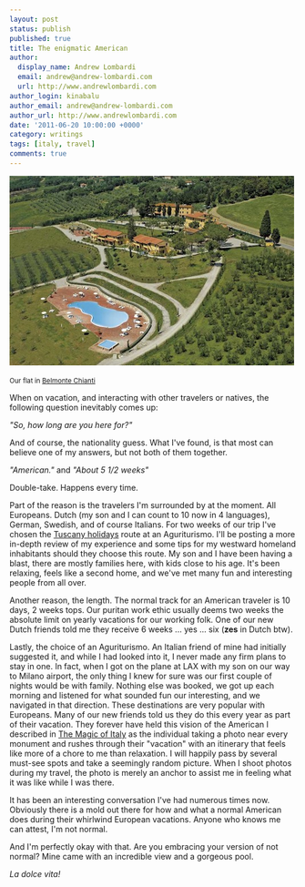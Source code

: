 ```yaml
---
layout: post
status: publish
published: true
title: The enigmatic American
author:
  display_name: Andrew Lombardi
  email: andrew@andrew-lombardi.com
  url: http://www.andrewlombardi.com
author_login: kinabalu
author_email: andrew@andrew-lombardi.com
author_url: http://www.andrewlombardi.com
date: '2011-06-20 10:00:00 +0000'
category: writings
tags: [italy, travel]
comments: true
---
```


![Tuscany Holiday](/wp-content/uploads/2011/06/tuscany-holidays.jpg)

<small>Our flat in [Belmonte Chianti](http://www.tuscany-farmholiday.com/)</small>

When on vacation, and interacting with other
travelers or natives, the following question inevitably comes up:

*"So, how long are you here for?"*

And of course, the nationality guess. What I've found, is that most can
believe one of my answers, but not both of them together.

*"American."* and *"About 5 1/2 weeks"*

Double-take. Happens every time.

Part of the reason is the travelers I'm surrounded by at the moment. All
Europeans. Dutch (my son and I can count to 10 now in 4 languages),
German, Swedish, and of course Italians. For two weeks of our trip I've
chosen the [Tuscany holidays](http://www.tuscany-farmholiday.com/) route at an
Aguriturismo. I'll be posting a more in-depth review of my experience
and some tips for my westward homeland inhabitants should they choose
this route. My son and I have been having a blast, there are mostly
families here, with kids close to his age. It's been relaxing, feels
like a second home, and we've met many fun and interesting people from
all over.

<!--more-->

Another reason, the length. The normal track for an American traveler is
10 days, 2 weeks tops. Our puritan work ethic usually deems two weeks
the absolute limit on yearly vacations for our working folk. One of our
new Dutch friends told me they receive 6 weeks ... yes ... six (**zes**
in Dutch btw).

Lastly, the choice of an Aguriturismo. An Italian friend of mine had
initially suggested it, and while I had looked into it, I never made any
firm plans to stay in one. In fact, when I got on the plane at LAX with
my son on our way to Milano airport, the only thing I knew for sure was
our first couple of nights would be with family. Nothing else was
booked, we got up each morning and listened for what sounded fun our
interesting, and we navigated in that direction. These destinations are
very popular with Europeans. Many of our new friends told us they do
this every year as part of their vacation. They forever have held this
vision of the American I described in [The Magic of Italy](http://andrew-lombardi.com/writings/the-magic-of-italy) as the
individual taking a photo near every monument and rushes through their
"vacation" with an itinerary that feels like more of a chore to me than
relaxation. I will happily pass by several must-see spots and take a
seemingly random picture. When I shoot photos during my travel, the
photo is merely an anchor to assist me in feeling what it was like while
I was there.

It has been an interesting conversation I've had numerous times now.
Obviously there is a mold out there for how and what a normal American
does during their whirlwind European vacations. Anyone who knows me can
attest, I'm not normal.

And I'm perfectly okay with that. Are you embracing your version of not
normal? Mine came with an incredible view and a gorgeous pool.

*La dolce vita!*
